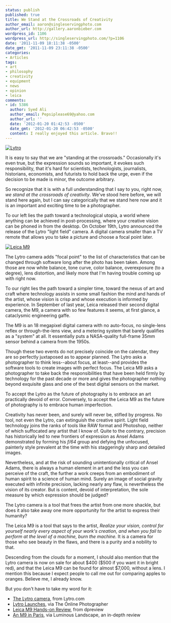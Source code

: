 ```yaml
---
status: publish
published: true
title: We Stand at the Crossroads of Creativity
author_email: aaron@singleservingphoto.com
author_url: http://gallery.aaronbieber.com
wordpress_id: 1106
wordpress_url: http://singleservingphoto.com/?p=1106
date: '2011-11-09 18:11:38 -0500'
date_gmt: '2011-11-09 23:11:38 -0500'
categories:
- Articles
tags:
- art
- philosophy
- creativity
- equipment
- news
- opinion
- leica
comments:
- id: 5386
  author: Syed Ali
  author_email: Pepsiplease69@yahoo.com
  author_url: ''
  date: '2012-01-20 01:42:53 -0500'
  date_gmt: '2012-01-20 06:42:53 -0500'
  content: I really enjoyed this article. Bravo!!
---
```

[![Lytro](/wp-content/uploads/2011/11/lytro-300x262.png "Lytro")](/wp-content/uploads/2011/11/lytro.png)

It is easy to say that we are "standing at the crossroads." Occasionally
it's even true, but the expression sounds so important, it evokes such
responsibility, that it's hard for scientists, technologists,
journalists, historians, economists, and futurists to hold back the
urge, even if the decision to be made is minor, the outcome arbitrary.

So recognize that it is with a full understanding that I say to you,
right now, _we stand at the crossroads of creativity_. We've stood
here before, we will stand here again, but I can say categorically that
we stand here now and it is an important and exciting time to be a
photographer. <!--more-->

To our left lies the path toward a technological utopia, a world where
anything can be achieved in post-processing, where your creative vision
can be phoned in from the desktop. On October 19th, Lytro announced the
release of the Lytro "light field" camera. A digital camera smaller than
a TV remote that allows you to take a picture and choose a focal point
later.

[![Leica
M9](/wp-content/uploads/2011/11/steel-grey-300x226.png "Leica M9")](/wp-content/uploads/2011/11/steel-grey.png)

The Lytro camera adds "focal point" to the list of characteristics that
can be changed through software long after the photo has been taken.
Among those are now white balance, tone curve, color balance,
overexposure (to a degree), lens distortion, and likely more that I'm
having trouble coming up with right now.

To our right lies the path toward a simpler time, toward the nexus of
art and craft where technology assists in some small fashion the mind
and hands of the artist, whose vision is crisp and whose execution is
informed by experience. In September of last year, Leica released their
second digital camera, the M9, a camera with so few features it seems,
at first glance, a cataclysmic engineering gaffe.

The M9 is an 18 megapixel digital camera with no auto-focus, no
single-lens reflex or through-the-lens view, and a metering system that
barely qualifies as a "system" at all. It essentially puts a
NASA-quality full-frame 35mm sensor behind a camera from the 1950s.

Though these two events do not precisely coincide on the calendar, they
are so perfectly juxtaposed as to appear planned. The Lytro asks a
photographer to think less--about focus, at least--and provides the
software tools to create images with perfect focus. The Leica M9 asks a
photographer to take back the responsibilities that have been held
firmly by technology for the past decade or more and gives the
photographer nothing beyond exquisite glass and one of the best digital
sensors on the market.

To accept the Lytro as the future of photography is to embrace an art
practically devoid of error. Conversely, to accept the Leica M9 as the
future of photography is to embrace human imperfection.

Creativity has never been, and surely will never be, stifled by
progress. No tool, not even the Lytro, can extinguish the creative
spirit. Light field technology joins the ranks of tools like RAW format
and Photoshop, neither of which suffocated any artist that I know of.
Quite to the contrary, precision has historically led to new frontiers
of expression as Ansel Adams demonstrated by forming his _f/64_ group
and defying the unfocused, painterly style prevalent at the time with
his staggeringly sharp and detailed images.

Nevertheless, and at the risk of sounding unintentionally critical of
Ansel Adams, there is always a human element in art and the less you can
perceive of the craft, the further a work creeps from an embodiment of
human spirit to a science of human mind. Surely an image of social
gravity executed with infinite precision, lacking nearly any flaw, is
nevertheless the vision of its creator. But is content, devoid of
interpretation, the sole measure by which expression should be judged?

The Lytro camera is a tool that frees the artist from one more shackle,
but does it also take away one more opportunity for the artist to
express their humanity?

The Leica M9 is a tool that says to the artist, _Realize your vision,
control for yourself nearly every aspect of your work's creation, and
when you fail to perform at the level of a machine, burn the machine._
It is a camera for those who see beauty in the flaws, and there is a
purity and a nobility to that.

Descending from the clouds for a moment, I should also mention that the
Lytro camera is now on sale for about \$400 (\$500 if you want it in
bright red), and that the Leica M9 can be found for almost \$7,000,
without a lens. I mention this because I expect people to call me out
for comparing apples to oranges. Believe me, I already know.

But you don't have to take my word for it:

* [The Lytro camera](https://www.lytro.com/camera), from Lytro.com
* [Lytro Launches](http://theonlinephotographer.typepad.com/the_online_photographer/2011/10/lytro-launches.html),
  via The Online Photographer
* [Leica M9 Hands-on Review](http://forums.dpreview.com/news/0909/09090909leicam9.asp),
  from dpreview
* [An M9 in Paris](http://www.luminous-landscape.com/reviews/cameras/m9-paris.shtml),
  via Luminous Landscape, an in-depth review
